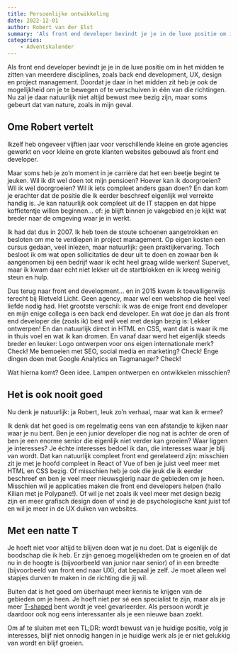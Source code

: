 ```yaml
---
title: Persoonlijke ontwikkeling
date: 2022-12-01
author: Robert van der Elst
summary: 'Als front end developer bevindt je je in de luxe positie om in het midden te zitten van meerdere disciplines, zoals back end development, UX, design en project management. Doordat je daar in het midden zit heb je ook de mogelijkheid om je te bewegen of te verschuiven in één van die richtingen. Nu zal je daar natuurlijk niet altijd bewust mee bezig zijn, maar soms gebeurt dat van nature, zoals in mijn geval.'
categories:
    - Adventskalender
---
```


Als front end developer bevindt je je in de luxe positie om in het midden te zitten van meerdere disciplines, zoals back end development, UX, design en project management. Doordat je daar in het midden zit heb je ook de mogelijkheid om je te bewegen of te verschuiven in één van die richtingen. Nu zal je daar natuurlijk niet altijd bewust mee bezig zijn, maar soms gebeurt dat van nature, zoals in mijn geval.

## Ome Robert vertelt

Ikzelf heb ongeveer vijftien jaar voor verschillende kleine en grote agencies gewerkt en voor kleine en grote klanten websites gebouwd als front end developer.

Maar soms heb je zo’n moment in je carrière dat het een beetje begint te jeuken. Wil ik dit wel doen tot mijn pensioen? Hoever kan ik doorgroeien? Wil ik wel doorgroeien? Wil ik iets compleet anders gaan doen? En dan kom je erachter dat de positie die ik eerder beschreef eigenlijk wel verrekte handig is. Je kan natuurlijk ook compleet uit de IT stappen en dat hippe koffietentje willen beginnen… of: je blijft binnen je vakgebied en je kijkt wat breder naar de omgeving waar je in werkt.

Ik had dat dus in 2007. Ik heb toen de stoute schoenen aangetrokken en besloten om me te verdiepen in project management. Op eigen kosten een cursus gedaan, veel inlezen, maar natuurlijk: geen praktijkervaring. Toch besloot ik om wat open sollicitaties de deur uit te doen en zowaar ben ik aangenomen bij een bedrijf waar ik echt heel graag wilde werken! Supervet, maar ik kwam daar echt niet lekker uit de startblokken en ik kreeg weinig steun en hulp.

Dus terug naar front end development… en in 2015 kwam ik toevalligerwijs terecht bij Rietveld Licht. Geen agency, maar wel een webshop die heel veel liefde nodig had. Het grootste verschil: ik was de enige front end developer en mijn enige collega is een back end developer. En wat doe je dan als front end developer die (zoals ik) best wel veel met design bezig is: Lekker ontwerpen! En dan natuurlijk direct in HTML en CSS, want dat is waar ik me in thuis voel en wat ik kan dromen. En vanaf daar werd het eigenlijk steeds breder en leuker: Logo ontwerpen voor ons eigen internationale merk? Check! Me bemoeien met SEO, social media en marketing? Check! Enge dingen doen met Google Analytics en Tagmanager? Check!

Wat hierna komt? Geen idee. Lampen ontwerpen en ontwikkelen misschien?

## Het is ook nooit goed

Nu denk je natuurlijk: ja Robert, leuk zo’n verhaal, maar wat kan ik ermee?

Ik denk dat het goed is om regelmatig eens van een afstandje te kijken naar waar je nu bent. Ben je een junior developer die nog nat is achter de oren of ben je een enorme senior die eigenlijk niet verder kan groeien? Waar liggen je interesses? Je échte interesses bedoel ik dan, die interesses waar je blij van wordt. Dat kan natuurlijk compleet front end gerelateerd zijn: misschien zit je met je hoofd compleet in React of Vue of ben je juist veel meer met HTML en CSS bezig. Of misschien heb je ook die jeuk die ik eerder beschreef en ben je veel meer nieuwsgierig naar de gebieden om je heen. Misschien wil je applicaties maken die front end developers helpen (hallo Kilian met je Polypane!). Of wil je net zoals ik veel meer met design bezig zijn en meer grafisch design doen of vind je de psychologische kant juist tof en wil je meer in de UX duiken van websites.

## Met een natte T

Je hoeft niet voor altijd te blijven doen wat je nu doet. Dat is eigenlijk de boodschap die ik heb. Er zijn genoeg mogelijkheden om te groeien en of dat nu in de hoogte is (bijvoorbeeld van junior naar senior) of in een breedte (bijvoorbeeld van front end naar UX), dat bepaal je zelf. Je moet alleen wel stapjes durven te maken in de richting die jij wil.

Buiten dat is het goed om überhaupt meer kennis te krijgen van de gebieden om je heen. Je hoeft niet per sé een
specialist te zijn, maar als je meer [T-shaped](https://agilescrumgroup.nl/t-shaped) bent wordt je veel
gevarieerder. Als persoon wordt je daardoor ook nog eens interessanter als je een nieuwe baan zoekt.

Om af te sluiten met een TL;DR: wordt bewust van je huidige positie, volg je interesses, blijf niet onnodig hangen in je huidige werk als je er niet gelukkig van wordt en blijf groeien.
